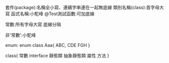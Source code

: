 套件(package):名稱全小寫、連續字串連在一起無底線
類別名稱(class):首字母大寫
函式名稱:小駝峰
@Test測試函數:可加底線

常數:所有字母大寫 底線分隔

非'常數':小駝峰 

enum:
enum class Aaa{
  ABC,
  CDE
  FGH
}

class{
  常數
  interface
  靜態類
  抽象靜態類
  屬性
  方法
}
